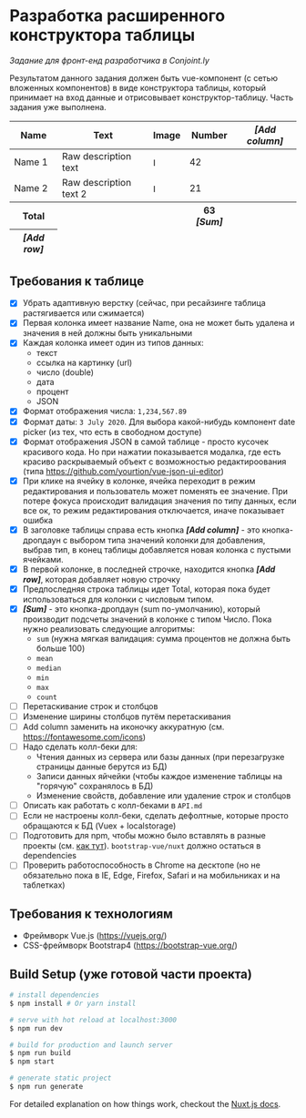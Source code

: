 # Разработка расширенного конструктора таблицы
_Задание для фронт-енд разработчика в Conjoint.ly_

Результатом данного задания должен быть vue-компонент (с сетью вложенных компонентов) в виде конструктора таблицы, который принимает на вход данные и отрисовывает конструктор-таблицу. Часть задания уже выполнена.

<table>
  <thead>
    <tr>
      <th>Name</th>
      <th>Text</th>
      <th>Image</th>
      <th>Number</th>
      <th><i>[Add column]</i></th>
    </tr>
  </thead>
  <tbody>
    <tr>
      <td>Name 1</td>
      <td>Raw description text</td>
      <td><img height="15" src="https://cdn4.iconfinder.com/data/icons/ionicons/512/icon-image-512.png" alt="Image 1"></td>
      <td>42</td>
    </tr>
    <tr>
      <td>Name 2</td>
      <td>Raw description text 2</td>
      <td><img height="15" src="https://encrypted-tbn0.gstatic.com/images?q=tbn%3AANd9GcRIbx6cBvdznxOwpCO0RK5zhHhWh0x08azCGzCtjpNUNkJZtq46&usqp=CAU" alt="Image 2"></td>
      <td>21</td>
    </tr>
  </tbody>
  <tfoot>
    <tr>
      <th>Total</th>
      <th></th>
      <th></th>
      <th>63 <i>[Sum]<i></th>
    </tr>
    <tr>
      <th><i>[Add row]</i></th>
    </tr>
  </tfoot>
</table>

## Требования к таблице

- [x] Убрать адаптивную верстку (сейчас, при ресайзинге таблица растягивается или сжимается)
- [x] Первая колонка имеет название Name, она не может быть удалена и значения в ней должны быть уникальными
- [x] Каждая колонка имеет один из типов данных:
   - текст
   - ссылка на картинку (url)
   - число (double)
   - дата
   - процент
   - JSON
- [x] Формат отображения числа: `1,234,567.89`
- [x] Формат даты: `3 July 2020`. Для выбора какой-нибудь компонент date picker (из тех, что есть в свободном доступе)
- [x] Формат отображения JSON в самой таблице - просто кусочек красивого кода. Но при нажатии показывается модалка, где есть крaсиво раскрываемый объект с возможностью редактироования (типа https://github.com/yourtion/vue-json-ui-editor)
- [x] При клике на ячейку в колонке, ячейка переходит в режим редактирования и пользователь может поменять ее значение. При потере фокуса происходит валидация значения по типу данных, если все ок, то режим редактирования отключается, иначе показывает ошибка
- [x] В заголовке таблицы справа есть кнопка **_[Add column]_** - это кнопка-дропдаун с выбором типа значений колонки для добавления, выбрав тип, в конец таблицы добавляется новая колонка с пустыми ячейками.
- [x] В первой колонке, в последней строчке, находится кнопка **_[Add row]_**, которая добавляет новую строчку
- [x] Предпоследняя строка таблицы идет Total, которая пока будет использоваться для колонки с числовым типом.
- [x] **_[Sum]_** - это кнопка-дропдаун (sum по-умолчанию), который производит подсчеты значений в колонке с типом Число. Пока нужно реализовать следующие алгоритмы:
  - `sum`  (нужна мягкая валидация: сумма процентов не должна быть больше 100)
  - `mean`
  - `median`
  - `min`
  - `max`
  - `count`
- [ ] Перетаскивание строк и столбцов
- [ ] Изменение ширины столбцов путём перетаскивания
- [ ] Add column заменить на иконочку аккуратную (см. https://fontawesome.com/icons)
- [ ] Надо сделать колл-беки для:
  - Чтения данных из сервера или базы данных (при перезагрузке страницы данные берутся из БД)
  - Записи данных яйчейки (чтобы каждое изменение таблицы на "горячую" сохранялось в БД)
  - Изменение свойств, добавление или удаление строк и столбцов
- [ ] Описать как работать с колл-беками в `API.md`
- [ ] Если не настроены колл-беки, сделать дефолтные, которые просто обращаются к БД (Vuex + localstorage)
- [ ] Подготовить для npm, чтобы можно было вставлять в разные проекты (см. [как тут](https://www.freecodecamp.org/news/how-to-make-a-beautiful-tiny-npm-package-and-publish-it-2881d4307f78/)). `bootstrap-vue/nuxt` должно остаться в dependencies 
- [ ] Проверить работоспособность в Chrome на десктопе (но не обязательно пока в IE, Edge, Firefox, Safari и на мобильниках и на таблетках)

## Требования к технологиям

* Фреймворк Vue.js (https://vuejs.org/)
* CSS-фреймворк Bootstrap4 (https://bootstrap-vue.org/)

## Build Setup (уже готовой части проекта)

``` bash
# install dependencies
$ npm install # Or yarn install

# serve with hot reload at localhost:3000
$ npm run dev

# build for production and launch server
$ npm run build
$ npm start

# generate static project
$ npm run generate
```

For detailed explanation on how things work, checkout the [Nuxt.js docs](https://github.com/nuxt/nuxt.js).
